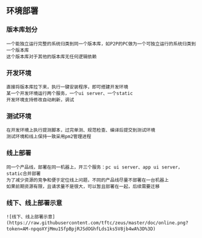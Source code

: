 ## 环境部署 ##
### 版本库划分 ###
	一个能独立运行完整的系统归类到同一个版本库，如P2P的PC做为一个可独立运行的系统归类到一个版本库
	这个版本库对于其他的版本库无任何逻辑依赖

### 开发环境 ###
	直接将版本库拉下来，执行一键安装程序，即可搭建开发环境
	某一个开发环境运行两个服务，一个ui server、一个static
	开发环境支持修改自动刷新，调试

### 测试环境 ###
	在开发环境上执行提测脚本，过完单测、规范检查、编译后提交到测试环境
	测试环境和线上保持一致采用pm2管理进程

### 线上部署 ###
	同一个产品线，部署在同一机器上，开三个服务：pc ui server、app ui server，static合并部署
	为了减少资源的竞争和便于定位线上问题，不同的产品线尽量不部署在一台机器上
	如果前期资源有限，且请求量不是很大，可以暂且部署在一起，后续需要迁移

### 线下、线上部署示意 ###

	![线下、线上部署示意](https://raw.githubusercontent.com/tftc/zeus/master/doc/online.png?token=AM-npqoXYjMmu1SfpBpjRJSdOGhfLds1ks5V8jb4wA%3D%3D)